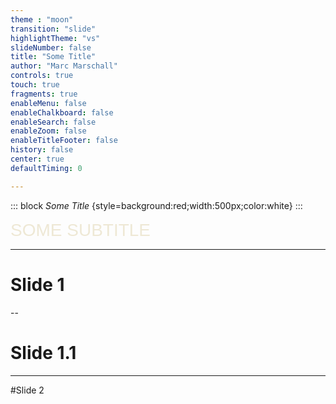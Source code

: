 ```yaml
---
theme : "moon" 
transition: "slide"
highlightTheme: "vs"
slideNumber: false
title: "Some Title"
author: "Marc Marschall"
controls: true
touch: true
fragments: true
enableMenu: false
enableChalkboard: false
enableSearch: false
enableZoom: false
enableTitleFooter: false
history: false
center: true
defaultTiming: 0

---
```


::: block
*Some Title* {style=background:red;width:500px;color:white}
::: 

<div style="text-align: left; width: 100%; font-size:200%; font-family:League Gothic, Impact, sans-serif;font-weight: normal;line-height: 1.2;letter-spacing: normal;text-transform: uppercase;text-shadow: none;color:#eee8d5">
  Some subtitle
</div>

---

# Slide 1

--

# Slide 1.1


---

<!-- .slide: data-timing="99" -->
#Slide 2

